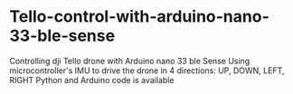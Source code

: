 # Tello-control-with-arduino-nano-33-ble-sense
Controlling dji Tello drone with Arduino nano 33 ble Sense
Using microcontroller's IMU to drive the drone in 4 directions: UP, DOWN, LEFT, RIGHT
Python and Arduino code is available
